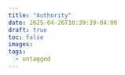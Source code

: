```yaml
---
title: "Authority"
date: 2025-04-26T10:39:39-04:00
draft: true
toc: false
images:
tags:
  - untagged
---
```


